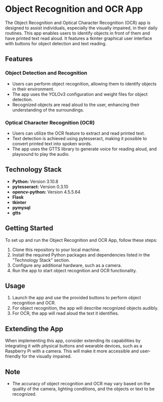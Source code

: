 # Object Recognition and OCR App

The Object Recognition and Optical Character Recognition (OCR) app is designed to assist individuals, especially the visually impaired, in their daily routines. This app enables users to identify objects in front of them and have printed text read aloud. It features a tkinter graphical user interface with buttons for object detection and text reading.

## Features

### Object Detection and Recognition
- Users can perform object recognition, allowing them to identify objects in their environment.
- The app uses the YOLOv3 configuration and weight files for object detection.
- Recognized objects are read aloud to the user, enhancing their understanding of the surroundings.

### Optical Character Recognition (OCR)
- Users can utilize the OCR feature to extract and read printed text.
- Text detection is achieved using pytesseract, making it possible to convert printed text into spoken words.
- The app uses the GTTS library to generate voice for reading aloud, and playsound to play the audio.

## Technology Stack

- **Python:** Version 3.10.8
- **pytesseract:** Version 0.3.10
- **opencv-python:** Version 4.5.5.64
- **Flask**
- **tkinter**
- **pymysql**
- **gtts**

## Getting Started

To set up and run the Object Recognition and OCR App, follow these steps:

1. Clone this repository to your local machine.
2. Install the required Python packages and dependencies listed in the "Technology Stack" section.
3. Configure any additional hardware, such as a camera.
4. Run the app to start object recognition and OCR functionality.

## Usage

1. Launch the app and use the provided buttons to perform object recognition and OCR.
2. For object recognition, the app will describe recognized objects audibly.
3. For OCR, the app will read aloud the text it identifies.

## Extending the App

When implementing this app, consider extending its capabilities by integrating it with physical buttons and wearable devices, such as a Raspberry Pi with a camera. This will make it more accessible and user-friendly for the visually impaired.

## Note

- The accuracy of object recognition and OCR may vary based on the quality of the camera, lighting conditions, and the objects or text to be recognized.
